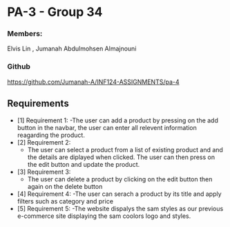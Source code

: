 # PA-3 - Group 34
### Members:
Elvis Lin ,  Jumanah Abdulmohsen Almajnouni

### Github
https://github.com/Jumanah-A/INF124-ASSIGNMENTS/pa-4




## Requirements

- [1] Requirement 1:
  -The user can add a product by pressing on the add button in the navbar, the user can enter all relevent information reagarding the product.
- [2] Requirement 2:
  - The user can select a product from a list of existing product and and the details are diplayed when clicked. The user can then press on the edit button and update the product.
- [3] Requirement 3:
  - The user can delete a product by clicking on the edit button then again on the delete button
- [4] Requirement 4:
  -The user can serach a product by its title and apply filters such as category and price
- [5] Requirement 5:
  -The website dispalys the sam styles as our previous e-commerce site displaying the sam coolors logo and styles.
